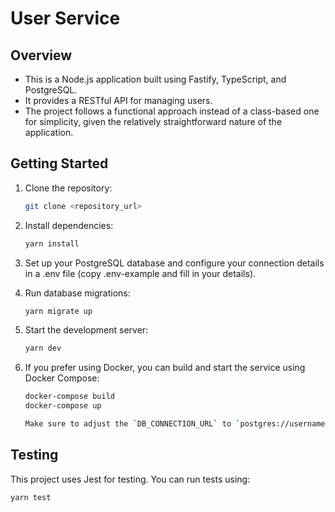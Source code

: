 # User Service

## Overview

- This is a Node.js application built using Fastify, TypeScript, and PostgreSQL.
- It provides a RESTful API for managing users.
- The project follows a functional approach instead of a class-based one for simplicity, given the relatively straightforward nature of the application.

## Getting Started

1. Clone the repository:

   ```bash
   git clone <repository_url>
   ```

2. Install dependencies:

   ```bash
   yarn install
   ```

3. Set up your PostgreSQL database and configure your connection details in a .env file (copy .env-example and fill in your details).

4. Run database migrations:

   ```bash
   yarn migrate up
   ```

5. Start the development server:

   ```bash
   yarn dev
   ```

6. If you prefer using Docker, you can build and start the service using Docker Compose:

   ```bash
   docker-compose build
   docker-compose up

   Make sure to adjust the `DB_CONNECTION_URL` to `postgres://username:password@db:5432/postgres`.
   ```

## Testing

This project uses Jest for testing. You can run tests using:

```bash
yarn test
```
